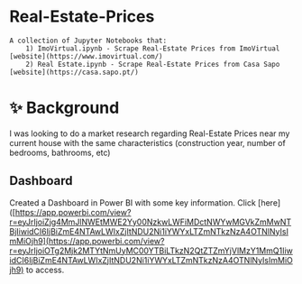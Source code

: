 # Real-Estate-Prices
```
A collection of Jupyter Notebooks that:
    1) ImoVirtual.ipynb - Scrape Real-Estate Prices from ImoVirtual [website](https://www.imovirtual.com/)
    2) Real Estate.ipynb - Scrape Real-Estate Prices from Casa Sapo [website](https://casa.sapo.pt/)
```

# ✨ Background

I was looking to do a market research regarding Real-Estate Prices near my current house with the same characteristics (construction year, number of bedrooms, bathrooms, etc)

## Dashboard
Created a Dashboard in Power BI with some key information. Click [here]([https://app.powerbi.com/view?r=eyJrIjoiZjg4MmJlNWEtMWE2Yy00NzkwLWFiMDctNWYwMGVkZmMwNTBjIiwidCI6IjBiZmE4NTAwLWIxZjItNDU2Ni1iYWYxLTZmNTkzNzA4OTNlNyIsImMiOjh9](https://app.powerbi.com/view?r=eyJrIjoiOTg2Mjk2MTYtNmUyMC00YTBiLTkzN2QtZTZmYjVlMzY1MmQ1IiwidCI6IjBiZmE4NTAwLWIxZjItNDU2Ni1iYWYxLTZmNTkzNzA4OTNlNyIsImMiOjh9) to access.

